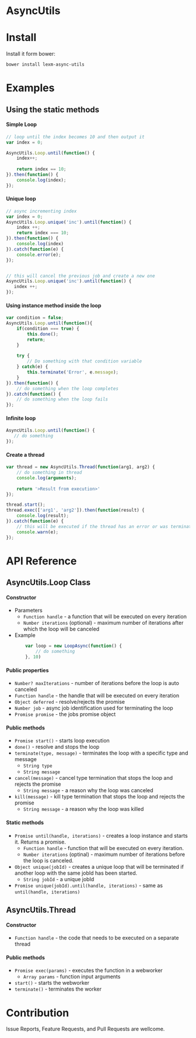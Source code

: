 # AsyncUtils

# Install

Install it form bower:

```bash
bower install lexm-async-utils
```

# Examples

## Using the static methods

#### Simple Loop
```javascript
// loop until the index becomes 10 and then output it
var index = 0;

AsyncUtils.Loop.until(function() {
    index++;
    
    return index == 10;
}).then(function() {
    console.log(index);
});

```

#### Unique loop

```javascript
// async incrementing index
var index = 0;
AsyncUtils.Loop.unique('inc').until(function() {
    index ++;
    return index === 10;
}).then(function() {
    console.log(index)
}).catch(function(e) {
    console.error(e);
});


// this will cancel the previous job and create a new one
AsyncUtils.Loop.unique('inc').until(function() {
   index ++;
});
```

#### Using instance method inside the loop

```javascript
var condition = false;
AsyncUtils.Loop.until(function(){
    if(condition === true) {
        this.done();
        return;
    }
    
    try {
        // Do something with that condition variable
    } catch(e) {
        this.terminate('Error', e.message);
    }
}).then(function() {
    // do something when the loop completes
}).catch(function() {
    // do something when the loop fails
});
```
#### Infinite loop
```javascript
AsyncUtils.Loop.until(function() {
   // do something 
});
```

#### Create a thread
```javascript
var thread = new AsyncUtils.Thread(function(arg1, arg2) {
    // do something in thread
    console.log(arguments);
    
    return '>Result from execution>'
});

thread.start();
thread.exec(['arg1', 'arg2']).then(function(result) {
    console.log(result);
}).catch(function(e) {
    // this will be executed if the thread has an error or was terminated before completing
    console.warn(e);
});
```

# API Reference

## AsyncUtils.Loop Class

#### Constructor
* Parameters
    * `Function handle` - a function that will be executed on every iteration
    * `Number iterations` (optional) - maximum number of iterations after which the loop will be canceled
* Example
    ```javascript
        var loop = new LoopAsync(function() {
            // do something
        }, 10)
    ```
#### Public properties
* `Number? maxIterations` - number of iterations before the loop is auto canceled
* `Function handle` - the handle that will be executed on every iteration
* `Object deferred` - resolve/rejects the promise
* `Number job` - async job identification used for terminating the loop
* `Promise promise` - the jobs promise object

#### Public methods
* `Promise start()` - starts loop execution
* `done()` - resolve and stops the loop
* `terminate(type, message)` - terminates the loop with a specific type and message
    * `String type`
    * `String message`
* `cancel(message)` - cancel type termination that stops the loop and rejects the promise
    * `String message` - a reason why the loop was canceled
* `kill(message)` - kill type termination that stops the loop and rejects the promise
    * `String message` - a reason why the loop was killed

#### Static methods
* `Promise until(handle, iterations)` - creates a loop instance and starts it. Returns a promise.
    * `Function handle` - function that will be executed on every iteration.
    * `Number iterations` (optinal) - maximum number of iterations before the loop is canceled.
* `Object unique(jobId)` - creates a unique loop that will be terminated if another loop with the same jobId has been started.
    * `String jobId` - a unique jobId
* `Promise unique(jobId).until(handle, iterations)` - same as `until(handle, iterations)`


## AsyncUtils.Thread

#### Constructor
* `Function handle` - the code that needs to be executed on a separate thread

#### Public methods
* `Promise exec(params)` - executes the function in a webworker
    * `Array params` - function input arguments
* `start()` - starts the webworker
* `terminate()` - terminates the worker

# Contribution

Issue Reports, Feature Requests, and Pull Requests are wellcome.